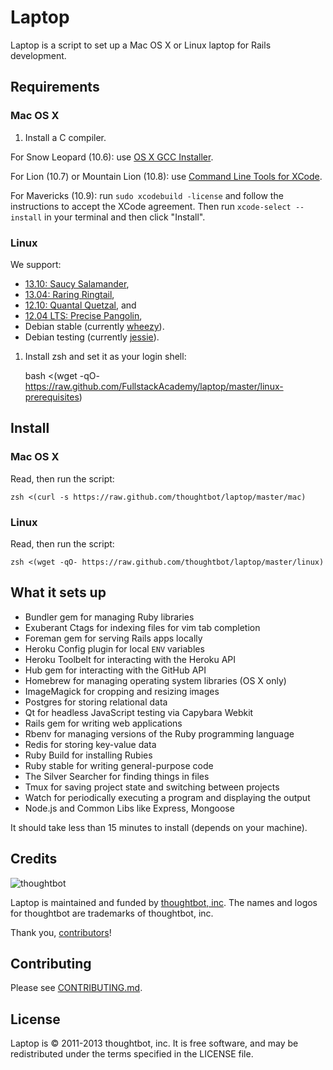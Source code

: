 Laptop
======

Laptop is a script to set up a Mac OS X or Linux laptop for Rails development.

Requirements
------------

### Mac OS X

1) Install a C compiler.

For Snow Leopard (10.6): use [OS X GCC
Installer](https://github.com/kennethreitz/osx-gcc-installer/).

For Lion (10.7) or Mountain Lion (10.8): use [Command Line Tools for
XCode](https://developer.apple.com/downloads/index.action).

For Mavericks (10.9): run `sudo xcodebuild -license` and follow the instructions
to accept the XCode agreement.  Then run `xcode-select --install` in your
terminal and then click "Install".


### Linux

We support:

* [13.10: Saucy Salamander](https://wiki.ubuntu.com/SaucySalamander/ReleaseNotes),
* [13.04: Raring Ringtail](https://wiki.ubuntu.com/RaringRingtail/ReleaseNotes),
* [12.10: Quantal Quetzal](https://wiki.ubuntu.com/QuantalQuetzal/ReleaseNotes), and
* [12.04 LTS: Precise Pangolin](https://wiki.ubuntu.com/PrecisePangolin/ReleaseNotes),
* Debian stable (currently [wheezy](http://www.debian.org/releases/stable/)).
* Debian testing (currently [jessie](http://www.debian.org/releases/testing/)).

1) Install zsh and set it as your login shell:

    bash <(wget -qO- https://raw.github.com/FullstackAcademy/laptop/master/linux-prerequisites)

Install
-------

### Mac OS X

Read, then run the script:

    zsh <(curl -s https://raw.github.com/thoughtbot/laptop/master/mac)

### Linux

Read, then run the script:

    zsh <(wget -qO- https://raw.github.com/thoughtbot/laptop/master/linux)

What it sets up
---------------

* Bundler gem for managing Ruby libraries
* Exuberant Ctags for indexing files for vim tab completion
* Foreman gem for serving Rails apps locally
* Heroku Config plugin for local `ENV` variables
* Heroku Toolbelt for interacting with the Heroku API
* Hub gem for interacting with the GitHub API
* Homebrew for managing operating system libraries (OS X only)
* ImageMagick for cropping and resizing images
* Postgres for storing relational data
* Qt for headless JavaScript testing via Capybara Webkit
* Rails gem for writing web applications
* Rbenv for managing versions of the Ruby programming language
* Redis for storing key-value data
* Ruby Build for installing Rubies
* Ruby stable for writing general-purpose code
* The Silver Searcher for finding things in files
* Tmux for saving project state and switching between projects
* Watch for periodically executing a program and displaying the output
* Node.js and Common Libs like Express, Mongoose

It should take less than 15 minutes to install (depends on your machine).

Credits
-------

![thoughtbot](http://thoughtbot.com/assets/tm/logo.png)

Laptop is maintained and funded by [thoughtbot, inc](http://thoughtbot.com/community).
The names and logos for thoughtbot are trademarks of thoughtbot, inc.

Thank you, [contributors](https://github.com/thoughtbot/laptop/graphs/contributors)!

Contributing
------------

Please see [CONTRIBUTING.md](https://github.com/thoughtbot/laptop/blob/master/CONTRIBUTING.md).

License
-------

Laptop is © 2011-2013 thoughtbot, inc. It is free software, and may be
redistributed under the terms specified in the LICENSE file.

